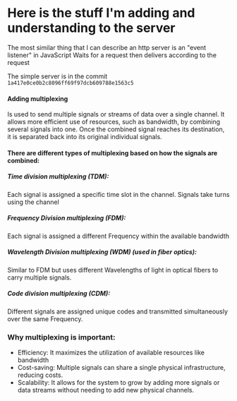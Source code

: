 # Here is the stuff I'm adding and understanding to the server

The most similar thing that I can describe an http server is an "event listener" in JavaScript
Waits for a request then delivers according to the request

The simple server is in the commit `1a417e0ce0b2c8096ff69f97dcb609788e1563c5`

#### Adding multiplexing

Is used to send multiple signals or streams of data over a single channel. It allows more efficient use of resources, such as bandwidth, by combining several signals into one. Once the combined signal reaches its destination, it is separated back into its original individual signals.

#### There are different types of multiplexing based on how the signals are combined: 

##### Time division multiplexing (TDM):
Each signal is assigned a specific time slot in the channel. Signals take turns using the channel
##### Frequency Division multiplexing (FDM):
Each signal is assigned a different Frequency within the available bandwidth
##### Wavelength Division multiplexing (WDM) (used in fiber optics):
Similar to FDM but uses different Wavelengths of light in optical fibers to carry multiple signals.
##### Code division multiplexing (CDM):
Different signals are assigned unique codes and transmitted simultaneously over the same Frequency.

### Why multiplexing is important:
- Efficiency: It maximizes the utilization of available resources like bandwidth
- Cost-saving: Multiple signals can share a single physical infrastructure, reducing costs.
- Scalability: It allows for the system to grow by adding more signals or data streams without needing to add new physical channels.
